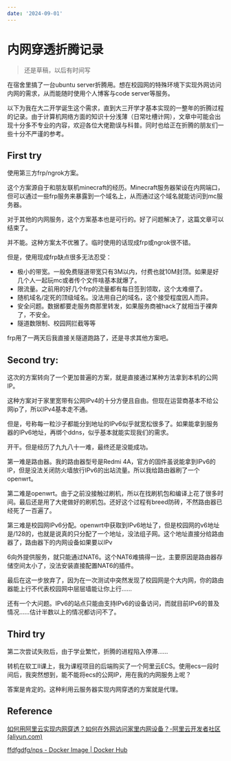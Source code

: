 ```yaml
---
date: '2024-09-01'
---
```


# 内网穿透折腾记录

> 还是草稿，以后有时间写

在宿舍里搞了一台ubuntu server折腾用。想在校园网的特殊环境下实现外网访问内网的需求，从而能随时使用个人博客与code server等服务。

以下为我在大二开学诞生这个需求，直到大三开学才基本实现的一整年的折腾过程的记录。由于计算机网络方面的知识十分浅薄（日常吐槽计网），文章中可能会出现十分多不专业的内容，欢迎各位大佬勘误与科普。同时也给正在折腾的朋友们一些十分不严谨的参考。

## First try

使用第三方frp/ngrok方案。

这个方案源自于和朋友联机minecraft的经历。Minecraft服务器架设在内网端口，但可以通过一些frp服务来暴露到一个域名上，从而通过这个域名就能访问到mc服务器。

对于其他的内网服务，这个方案基本也是可行的。好了问题解决了，这篇文章可以结束了。

并不能。这种方案太不优雅了。临时使用的话现成frp或ngrok很不错。

但是，使用现成frp缺点很多无法忍受：

- 极小的带宽。一般免费隧道带宽只有3M以内，付费也就10M封顶。如果是好几个人一起玩mc或者传个文件啥基本就爆了。
- 限流量。之前用的好几个frp的流量都有每日签到领取，这个太难绷了。
- 随机域名/定死的顶级域名。没法用自己的域名，这个接受程度因人而异。
- 安全问题。数据都要走服务商那里转发，如果服务商被hack了就相当于裸奔了，不安全。
- 隧道数限制、校园网拦截等等

frp用了一两天后我直接关隧道跑路了，还是寻求其他方案吧。

## Second try:

这次的方案转向了一个更加普遍的方案，就是直接通过某种方法拿到本机的公网IP。

这种方案对于家里宽带有公网IPv4的十分方便且自由。但现在运营商基本不给公网ip了，所以IPv4基本走不通。

但是，号称每一粒沙子都能分到地址的IPv6似乎就宽松很多了。如果能拿到服务器的IPv6地址，再绑个ddns，似乎基本就能实现我们的需求。

开干。但是经历了九九八十一难，最终还是没能成功。

第一难是路由器。我的路由器型号是Redmi 4A，官方的固件虽说能拿到IPv6的IP，但是没法关闭防火墙放行IPv6的出站流量。所以我给路由器刷了一个openwrt。

第二难是openwrt。由于之前没接触过刷机，所以在找刷机包和编译上花了很多时间。最后还是用了大佬做好的刷机包。还好这个过程有breed防砖，不然路由器已经死了一百遍了。

第三难是校园网IPv6分配。openwrt中获取到IPv6地址了，但是校园网的v6地址是/128的，也就是说真的只分配了一个地址，没法组子网。这个地址直接分给路由器了，路由器下的内网设备如果要以IPv

6向外提供服务，就只能通过NAT6。这个NAT6难搞得一比，主要原因是路由器存储空间太小了，没法安装直接配置NAT6的插件。

最后在这一步放弃了，因为在一次测试中突然发现了校园网是个大内网，你的路由器能上行不代表校园网中层层墙能让你上行……

还有一个大问题。IPv6的站点只能由支持IPv6的设备访问，而就目前IPv6的普及情况……估计半数以上的情况都访问不了。

## Third try

第二次尝试失败后，由于学业繁忙，折腾的进程陷入停滞……

转机在软工II课上，我为课程项目的后端购买了一个阿里云ECS。使用ecs一段时间后，我突然想到，能不能将ecs的公网IP，用在我的内网服务上呢？

答案是肯定的。这种利用云服务器实现内网穿透的方案就是代理。

## Reference

[如何用阿里云实现内网穿透？如何在外网访问家里内网设备？-阿里云开发者社区 (aliyun.com)](https://developer.aliyun.com/article/878758)

[ffdfgdfg/nps - Docker Image | Docker Hub](https://hub.docker.com/r/ffdfgdfg/nps)